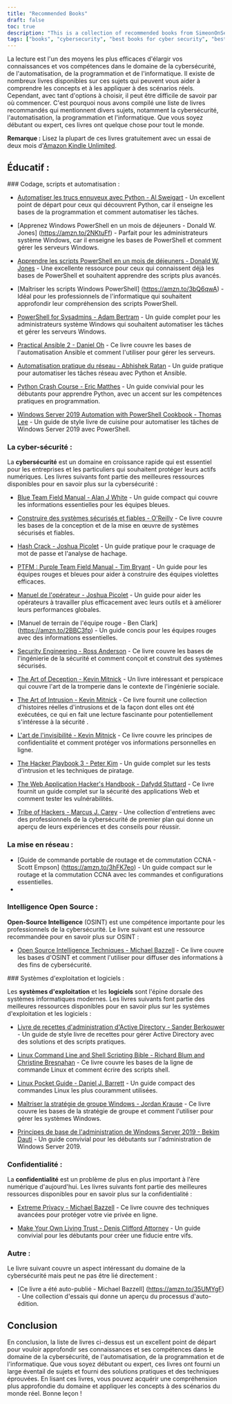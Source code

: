 ```yaml
---
title: "Recommended Books"
draft: false
toc: true
description: "This is a collection of recommended books from SimeonOnSecurity. The books cover various topics including coding and scripting automation, cybersecurity, networking, open-source intelligence, operating systems and software, privacy, and other related subjects. With a two-month trial of Amazon Kindle Unlimited, you can read most of these books for free. This collection offers a range of books for both beginners and experts, with titles such as Python Crash Course and The Art of Deception. Whether you're looking to improve your coding skills or build a better understanding of cybersecurity, this collection has something for everyone."
tags: ["books", "cybersecurity", "best books for cyber security", "best books for automation", "automation books", "cybersecurity book recommendations", "cybersecurity for dummies", "Coding and Scripting", "Automation", "Windows PowerShell", "Sysadmins", "Ansible", "Network Automation", "Python", "Windows Server 2019", "Blue Team", "Building Secure and Reliable Systems", "Hash Crack", "PTFM", "Purple Team Field Manual", "Operator Handbook", "Red Team Field Manual", "Security Engineering", "The Art of Deception", "The Art of Intrusion", "The Art of Invisibility", "The Hacker Playbook", "The Web Application Hacker's Handbook", "Tribe of Hackers", "Networking", "Open-Source Intelligence", "Operating Systems", "Software", "Privacy", "Extreme Privacy", "Make Your Own Living Trust", "Other", "This Book Was Self-Published"]
---
```


 La lecture est l'un des moyens les plus efficaces d'élargir vos connaissances et vos compétences dans le domaine de la cybersécurité, de l'automatisation, de la programmation et de l'informatique. Il existe de nombreux livres disponibles sur ces sujets qui peuvent vous aider à comprendre les concepts et à les appliquer à des scénarios réels. Cependant, avec tant d'options à choisir, il peut être difficile de savoir par où commencer. C'est pourquoi nous avons compilé une liste de livres recommandés qui mentionnent divers sujets, notamment la cybersécurité, l'automatisation, la programmation et l'informatique. Que vous soyez débutant ou expert, ces livres ont quelque chose pour tout le monde.  **Remarque :** Lisez la plupart de ces livres gratuitement avec un essai de deux mois d'[Amazon Kindle Unlimited](https://amzn.to/3rulzJW).  ## Éducatif : ### Codage, scripts et automatisation :  - [Automatiser les trucs ennuyeux avec Python - Al Sweigart](https://amzn.to/334bQRa) - Un excellent point de départ pour ceux qui découvrent Python, car il enseigne les bases de la programmation et comment automatiser les tâches.  - [Apprenez Windows PowerShell en un mois de déjeuners - Donald W. Jones] (https://amzn.to/2NKtuFf) - Parfait pour les administrateurs système Windows, car il enseigne les bases de PowerShell et comment gérer les serveurs Windows.  - [Apprendre les scripts PowerShell en un mois de déjeuners - Donald W. Jones](https://amzn.to/3vljZwq) - Une excellente ressource pour ceux qui connaissent déjà les bases de PowerShell et souhaitent apprendre des scripts plus avancés.  - [Maîtriser les scripts Windows PowerShell] (https://amzn.to/3bQ6qwA) - Idéal pour les professionnels de l'informatique qui souhaitent approfondir leur compréhension des scripts PowerShell.  - [PowerShell for Sysadmins - Adam Bertram](https://amzn.to/301qpTp) - Un guide complet pour les administrateurs système Windows qui souhaitent automatiser les tâches et gérer les serveurs Windows.  - [Practical Ansible 2 - Daniel Oh](https://amzn.to/332hwfo) - Ce livre couvre les bases de l'automatisation Ansible et comment l'utiliser pour gérer les serveurs.  - [Automatisation pratique du réseau - Abhishek Ratan](https://amzn.to/3hE5Tzd) - Un guide pratique pour automatiser les tâches réseau avec Python et Ansible.  - [Python Crash Course - Eric Matthes](https://amzn.to/3pNHOLc) - Un guide convivial pour les débutants pour apprendre Python, avec un accent sur les compétences pratiques en programmation.  - [Windows Server 2019 Automation with PowerShell Cookbook - Thomas Lee](https://amzn.to/3q7B7T2) - Un guide de style livre de cuisine pour automatiser les tâches de Windows Server 2019 avec PowerShell.  ### La cyber-sécurité :  La **cybersécurité** est un domaine en croissance rapide qui est essentiel pour les entreprises et les particuliers qui souhaitent protéger leurs actifs numériques. Les livres suivants font partie des meilleures ressources disponibles pour en savoir plus sur la cybersécurité :  - [Blue Team Field Manual - Alan J White](https://amzn.to/30Z5il4) - Un guide compact qui couvre les informations essentielles pour les équipes bleues.  - [Construire des systèmes sécurisés et fiables - O'Reilly](https://amzn.to/303zj2R) - Ce livre couvre les bases de la conception et de la mise en œuvre de systèmes sécurisés et fiables.  - [Hash Crack - Joshua Picolet](https://amzn.to/3pRdEGG) - Un guide pratique pour le craquage de mot de passe et l'analyse de hachage.  - [PTFM : Purple Team Field Manual - Tim Bryant](https://amzn.to/3uoLhkA) - Un guide pour les équipes rouges et bleues pour aider à construire des équipes violettes efficaces.  - [Manuel de l'opérateur - Joshua Picolet](https://amzn.to/3fkWD2V) - Un guide pour aider les opérateurs à travailler plus efficacement avec leurs outils et à améliorer leurs performances globales.  - [Manuel de terrain de l'équipe rouge - Ben Clark] (https://amzn.to/2BBC3fp) - Un guide concis pour les équipes rouges avec des informations essentielles.  - [Security Engineering - Ross Anderson](https://amzn.to/2MBMsNt) - Ce livre couvre les bases de l'ingénierie de la sécurité et comment conçoit et construit des systèmes sécurisés.  - [The Art of Deception - Kevin Mitnick](https://amzn.to/3kU5cTs) - Un livre intéressant et perspicace qui couvre l'art de la tromperie dans le contexte de l'ingénierie sociale.  - [The Art of Intrusion - Kevin Mitnick](https://amzn.to/334cDl0) - Ce livre fournit une collection d'histoires réelles d'intrusions et de la façon dont elles ont été exécutées, ce qui en fait une lecture fascinante pour potentiellement s'intéresse à la sécurité .  - [L'art de l'invisibilité - Kevin Mitnick](https://amzn.to/2IZv8QF) - Ce livre couvre les principes de confidentialité et comment protéger vos informations personnelles en ligne.  - [The Hacker Playbook 3 - Peter Kim](https://amzn.to/2D6F47L) - Un guide complet sur les tests d'intrusion et les techniques de piratage.  - [The Web Application Hacker's Handbook - Dafydd Stuttard](https://amzn.to/3dWnVy1) - Ce livre fournit un guide complet sur la sécurité des applications Web et comment tester les vulnérabilités.  - [Tribe of Hackers - Marcus J. Carey](https://amzn.to/2UNr8VS) - Une collection d'entretiens avec des professionnels de la cybersécurité de premier plan qui donne un aperçu de leurs expériences et des conseils pour réussir.  ### La mise en réseau :  - [Guide de commande portable de routage et de commutation CCNA - Scott Empson] (https://amzn.to/3hFK7eo) - Un guide compact sur le routage et la commutation CCNA avec les commandes et configurations essentielles. - ### Intelligence Open Source :  **Open-Source Intelligence** (OSINT) est une compétence importante pour les professionnels de la cybersécurité. Le livre suivant est une ressource recommandée pour en savoir plus sur OSINT :  - [Open Source Intelligence Techniques - Michael Bazzell](https://amzn.to/39zbWlV) - Ce livre couvre les bases d'OSINT et comment l'utiliser pour diffuser des informations à des fins de cybersécurité.  ### Systèmes d'exploitation et logiciels :  Les **systèmes d'exploitation** et les **logiciels** sont l'épine dorsale des systèmes informatiques modernes. Les livres suivants font partie des meilleures ressources disponibles pour en savoir plus sur les systèmes d'exploitation et les logiciels :  - [Livre de recettes d'administration d'Active Directory - Sander Berkouwer](https://amzn.to/3ecLtyX) - Un guide de style livre de recettes pour gérer Active Directory avec des solutions et des scripts pratiques.  - [Linux Command Line and Shell Scripting Bible - Richard Blum and Christine Bresnahan](https://amzn.to/36TjdvP) - Ce livre couvre les bases de la ligne de commande Linux et comment écrire des scripts shell.  - [Linux Pocket Guide - Daniel J. Barrett](https://amzn.to/2Hl7kWG) - Un guide compact des commandes Linux les plus couramment utilisées.  - [Maîtriser la stratégie de groupe Windows - Jordan Krause](https://amzn.to/3bOT5EY) - Ce livre couvre les bases de la stratégie de groupe et comment l'utiliser pour gérer les systèmes Windows.  - [Principes de base de l'administration de Windows Server 2019 - Bekim Dauti](https://amzn.to/3q7NoXB) - Un guide convivial pour les débutants sur l'administration de Windows Server 2019. ### Confidentialité :  La **confidentialité** est un problème de plus en plus important à l'ère numérique d'aujourd'hui. Les livres suivants font partie des meilleures ressources disponibles pour en savoir plus sur la confidentialité :  - [Extreme Privacy - Michael Bazzell](https://amzn.to/3g4BrxG) - Ce livre couvre des techniques avancées pour protéger votre vie privée en ligne.  - [Make Your Own Living Trust - Denis Clifford Attorney](https://amzn.to/3pLEVud) - Un guide convivial pour les débutants pour créer une fiducie entre vifs.  ### Autre :  Le livre suivant couvre un aspect intéressant du domaine de la cybersécurité mais peut ne pas être lié directement :  - [Ce livre a été auto-publié - Michael Bazzell] (https://amzn.to/35UMYgF) - Une collection d'essais qui donne un aperçu du processus d'auto-édition.  ## Conclusion  En conclusion, la liste de livres ci-dessus est un excellent point de départ pour vouloir approfondir ses connaissances et ses compétences dans le domaine de la cybersécurité, de l'automatisation, de la programmation et de l'informatique. Que vous soyez débutant ou expert, ces livres ont fourni un large éventail de sujets et fourni des solutions pratiques et des techniques éprouvées. En lisant ces livres, vous pouvez acquérir une compréhension plus approfondie du domaine et appliquer les concepts à des scénarios du monde réel. Bonne leçon !